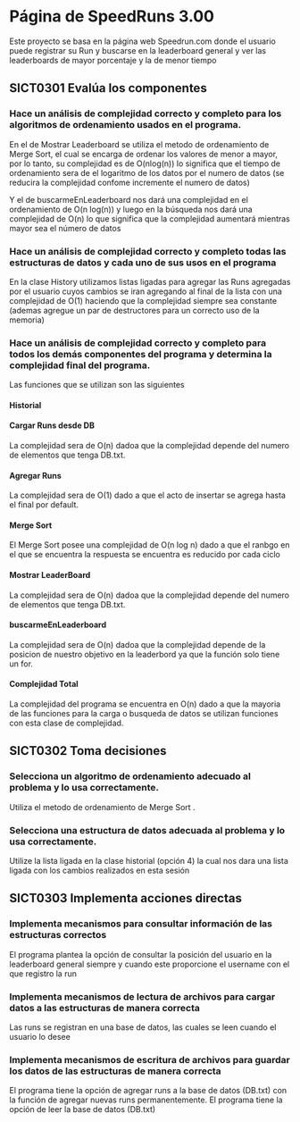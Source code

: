 # Página de SpeedRuns 3.00
Este proyecto se basa en la página web Speedrun.com donde el usuario puede registrar su Run y buscarse en la leaderboard general y ver las leaderboards de mayor porcentaje y la de menor tiempo

## SICT0301 Evalúa los componentes
###  Hace un análisis de complejidad correcto y completo para los algoritmos de ordenamiento usados en el programa.

En el de Mostrar Leaderboard se utiliza el metodo de ordenamiento de Merge Sort, el cual se encarga de ordenar los valores de menor a mayor, por lo tanto, su complejidad es de O(nlog(n)) lo significa que el tiempo de ordenamiento sera de el logaritmo de los datos por el numero de datos (se reducira la complejidad confome incremente el numero de datos) 

Y el de buscarmeEnLeaderboard nos dará una complejidad en el ordenamiento de O(n log(n)) y luego en la búsqueda nos dará una complejidad de O(n) lo que significa que la complejidad aumentará mientras mayor sea el número de datos

### Hace un análisis de complejidad correcto y completo todas las estructuras de datos y cada uno de sus usos en el programa
En la clase History utilizamos listas ligadas para agregar las Runs agregadas por el usuario cuyos cambios se iran agregando al final de la lista con una complejidad de O(1) haciendo que la complejidad siempre sea constante (ademas agregue un par de destructores para un correcto uso de la memoria)

### Hace un análisis de complejidad correcto y completo para todos los demás componentes del programa y determina la complejidad final del programa.
Las funciones que se utilizan son las siguientes
#### Historial

#### Cargar Runs desde DB
La complejidad sera de O(n) dadoa que la complejidad depende del numero de elementos que tenga DB.txt.

#### Agregar Runs
La complejidad sera de O(1) dado a que el acto de insertar se agrega hasta el final por default.

#### Merge Sort
El Merge Sort posee una complejidad de O(n log n) dado a que el ranbgo en el que se encuentra la respuesta se encuentra es reducido por cada ciclo

#### Mostrar LeaderBoard
La complejidad sera de O(n) dadoa que la complejidad depende del numero de elementos que tenga DB.txt.

#### buscarmeEnLeaderboard
La complejidad sera de O(n) dadoa que la complejidad depende de la posicion de nuestro objetivo en la leaderbord ya que la función solo tiene un for.

#### Complejidad Total
La complejidad del programa se encuentra en O(n) dado a que la mayoria de las funciones para la carga o busqueda de datos se utilizan funciones con esta clase de complejidad.

## SICT0302 Toma decisiones
### Selecciona un algoritmo de ordenamiento adecuado al problema y lo usa correctamente.
Utiliza el metodo de ordenamiento de Merge Sort .

### Selecciona una estructura de datos adecuada al problema y lo usa correctamente.
Utilize la lista ligada en la clase historial (opción 4) la cual nos dara una lista ligada con los cambios realizados en esta sesión

## SICT0303 Implementa acciones directas
### Implementa mecanismos para consultar información de las estructuras correctos
El programa plantea la opción de consultar la posición del usuario en la leaderboard general siempre y cuando este proporcione el username con el que registro la run

### Implementa mecanismos de lectura de archivos para cargar datos a las estructuras de manera correcta
Las runs se registran en una base de datos, las cuales se leen cuando el usuario lo desee

### Implementa mecanismos de escritura de archivos para guardar los datos  de las estructuras de manera correcta
El programa tiene la opción de agregar runs a la base de datos (DB.txt) con la función de agregar nuevas runs permanentemente.
El programa tiene la opción de leer la base de datos (DB.txt)
